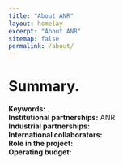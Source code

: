 ```yaml
---
title: "About ANR"
layout: homelay
excerpt: "About ANR"
sitemap: false
permalink: /about/
---
```



Summary. 
======

<div style="text-align: justify">
<strong>Keywords:</strong> <i>.</i>
</div>


<div style="text-align: justify">
<strong> Institutional partnerships:</strong>  ANR
</div>

<div style="text-align: justify">
<strong> Industrial partnerships:</strong>  
</div>

<div style="text-align: justify">
<strong> International collaborators:</strong>  
</div>

<div style="text-align: justify">
<strong> Role in the project:</strong>  
</div>
<div style="text-align: justify">
<strong> Operating budget:</strong> 
</div>
